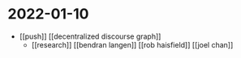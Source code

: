 # 2022-01-10

- [[push]] [[decentralized discourse graph]]
  - [[research]] [[bendran langen]] [[rob haisfield]] [[joel chan]]